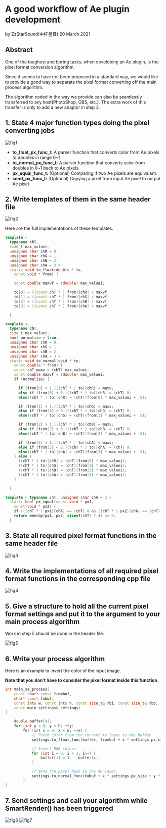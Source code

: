 # A good workflow of Ae plugin development

by ZzStarSound(中梓星音)
20 March 2021

## Abstract 

One of the toughest and boring tasks, when developing an Ae plugin, is the pixel format conversion algorithm. 

Since it seems to have not been proposed in a standard way, we would like to provide a good way to separate the pixel format converting off the main process algorithm. 

The algorithm coded in the way we provide can also be seamlessly transferred to any host(PhotoShop, OBS, etc.). The extra work of this transfer is only to add a new adaptor in step 3. 

## 1. State 4 major function types doing the pixel converting jobs

![fig1](fig1.png)

- **to_float_px_func_t:** 
A parser function that converts color from Ae pixels to doubles in range 0~1
- **to_normal_px_func_t:**
A parser function that converts color from doubles in 0~1 back to Ae pixels. 
- **px_equal_func_t:** (Optional)
Comparing if two Ae pixels are equivalent. 
- **send_px_func_t:** (Optional)
Copying a pixel from input Ae pixel to output Ae pixel


## 2. Write templates of them in the same header file

![fig2](fig2.png)

Here are the full implementations of these templates. 

```cpp
template <
  typename chT,
  size_t max_valuei,
  unsigned char chR = 0,
  unsigned char chG = 1,
  unsigned char chB = 2,
  unsigned char chA = 3 >
  static void to_float(double * to,
    const void * from) {

    const double maxvf = (double) max_valuei;

    to[0] = ((const chT * ) from)[chR] / maxvf;
    to[1] = ((const chT * ) from)[chG] / maxvf;
    to[2] = ((const chT * ) from)[chB] / maxvf;
    to[3] = ((const chT * ) from)[chA] / maxvf;

  }

template <
  typename chT,
  size_t max_valuei,
  bool normalize = true,
  unsigned char chR = 0,
  unsigned char chG = 1,
  unsigned char chB = 2,
  unsigned char chA = 3 >
  static void to_normal(void * to,
    const double * from) {
    const chT maxv = (chT) max_valuei;
    const double maxvf = (double) max_valuei;
    if (normalize) {

      if (from[0] > 1.)((chT * ) to)[chR] = maxv;
      else if (from[0] < 0.)((chT * ) to)[chR] = (chT) 0;
      else((chT * ) to)[chR] = (chT)(from[0] * max_valuei + .5);

      if (from[1] > 1.)((chT * ) to)[chG] = maxv;
      else if (from[1] < 0.)((chT * ) to)[chG] = (chT) 0;
      else((chT * ) to)[chG] = (chT)(from[1] * max_valuei + .5);

      if (from[2] > 1.)((chT * ) to)[chB] = maxv;
      else if (from[2] < 0.)((chT * ) to)[chB] = (chT) 0;
      else((chT * ) to)[chB] = (chT)(from[2] * max_valuei + .5);

      if (from[3] > 1.)((chT * ) to)[chA] = maxv;
      else if (from[3] < 0.)((chT * ) to)[chA] = (chT) 0;
      else((chT * ) to)[chA] = (chT)(from[3] * max_valuei + .5);
    } else {
      ((chT * ) to)[chR] = (chT)(from[0] * max_valuei);
      ((chT * ) to)[chG] = (chT)(from[1] * max_valuei);
      ((chT * ) to)[chB] = (chT)(from[2] * max_valuei);
      ((chT * ) to)[chA] = (chT)(from[3] * max_valuei);
    }

  }

template < typename chT, unsigned char chA = 3 >
  static bool px_equal(const void * px1,
    const void * px2) {
    if (((chT * ) px1)[chA] == (chT) 0 && ((chT * ) px2)[chA] == (chT) 0) return true;
    return memcmp(px1, px2, sizeof(chT) * 4) == 0;
  }
```

## 3. State all required pixel format functions in the same header file

![fig3](fig3.png)


## 4. Write the implementations of all required pixel format functions in the corresponding cpp file

![fig4](fig4.png)

## 5. Give a structure to hold all the current pixel format settings and put it to the argument to your main process algorithm

Work in step 5 should be done in the header file. 

![fig5](fig5.png)


## 6. Write your process algorithm 

Here is an example to invert the color of the input image. 

**Note that you don't have to consider the pixel format inside this function.**

```cpp
int main_aa_process(
    const char* const frombuf,
    char* const tobuf,
    const int& w, const int& h, const size_t& rbi, const size_t& rbo,
    const main_settings& settings)
{

    double buffer[4];
    for (int y = 0; y < h; ++y)
        for (int x = 0; x < w; ++x) {
            // Fetch color from the current Ae layer to the buffer
            settings.to_float_func(buffer, frombuf + x * settings.px_size + y * rbi);

            // Invert RGB colors
            for (int i = 0; i < 3; i++) {
                buffer[i] = 1. - buffer[i];
            }

            // Send the pixel back to the Ae layer.
            settings.to_normal_func(tobuf + x * settings.px_size + y * rbo, buffer);
        }
}
```

## 7. Send settings and call your algorithm while SmartRender() has been triggered

![fig6](fig6.png)
![fig7](fig7.png)
